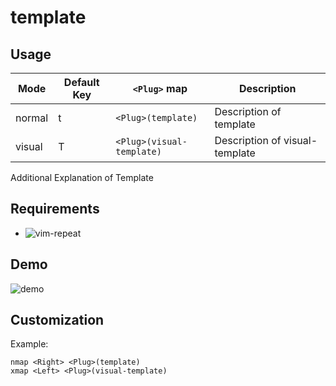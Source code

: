 template
========

Usage
-----
| Mode   | Default Key | `<Plug>` map                    | Description                    |
| ------ | ----------- | ------------------------------- | ------------------------------ |
| normal | t           | `<Plug>(template)`              | Description of template        |
| visual | T           | `<Plug>(visual-template)`       | Description of visual-template |

Additional Explanation of Template

Requirements
------------
* ![vim-repeat](https://github.com/tpope/vim-repeat)

Demo
----
![demo](https://link.demo.com/demo.gif)

Customization
-------------
Example:
```vim
nmap <Right> <Plug>(template)
xmap <Left> <Plug>(visual-template)
```
